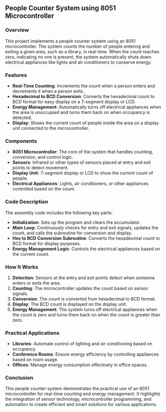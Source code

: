 
## People Counter System using 8051 Microcontroller

### Overview

This project implements a people counter system using an 8051 microcontroller. The system counts the number of people entering and exiting a given area, such as a library, in real-time. When the count reaches zero, indicating no one is present, the system automatically shuts down electrical appliances like lights and air conditioners to conserve energy.

### Features

- **Real-Time Counting**: Increments the count when a person enters and decrements it when a person exits.
- **Hexadecimal to BCD Conversion**: Converts the hexadecimal count to BCD format for easy display on a 7-segment display or LCD.
- **Energy Management**: Automatically turns off electrical appliances when the area is unoccupied and turns them back on when occupancy is detected.
- **Display**: Shows the current count of people inside the area on a display unit connected to the microcontroller.

### Components

- **8051 Microcontroller**: The core of the system that handles counting, conversion, and control logic.
- **Sensors**: Infrared or other types of sensors placed at entry and exit points to detect movement.
- **Display Unit**: 7-segment display or LCD to show the current count of people.
- **Electrical Appliances**: Lights, air conditioners, or other appliances controlled based on the count.

### Code Description

The assembly code includes the following key parts:

- **Initialization**: Sets up the program and clears the accumulator.
- **Main Loop**: Continuously checks for entry and exit signals, updates the count, and calls the subroutine for conversion and display.
- **Hex to BCD Conversion Subroutine**: Converts the hexadecimal count to BCD format for display purposes.
- **Energy Management Logic**: Controls the electrical appliances based on the current count.

### How It Works

1. **Detection**: Sensors at the entry and exit points detect when someone enters or exits the area.
2. **Counting**: The microcontroller updates the count based on sensor signals.
3. **Conversion**: The count is converted from hexadecimal to BCD format.
4. **Display**: The BCD count is displayed on the display unit.
5. **Energy Management**: The system turns off electrical appliances when the count is zero and turns them back on when the count is greater than zero.

### Practical Applications

- **Libraries**: Automate control of lighting and air conditioning based on occupancy.
- **Conference Rooms**: Ensure energy efficiency by controlling appliances based on room usage.
- **Offices**: Manage energy consumption effectively in office spaces.

### Conclusion

This people counter system demonstrates the practical use of an 8051 microcontroller for real-time counting and energy management. It highlights the integration of sensor technology, microcontroller programming, and automation to create efficient and smart solutions for various applications.


